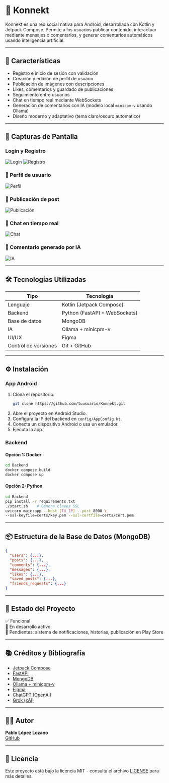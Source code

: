 # 📱 Konnekt

Konnekt es una red social nativa para Android, desarrollada con Kotlin y Jetpack Compose. Permite a los usuarios publicar contenido, interactuar mediante mensajes o comentarios, y generar comentarios automáticos usando inteligencia artificial.

---

## 🚀 Características

- Registro e inicio de sesión con validación
- Creación y edición de perfil de usuario
- Publicación de imágenes con descripciones
- Likes, comentarios y guardado de publicaciones
- Seguimiento entre usuarios
- Chat en tiempo real mediante WebSockets
- Generación de comentarios con IA (modelo local `minicpm-v` usando Ollama)
- Diseño moderno y adaptativo (tema claro/oscuro automático)

---

## 🧪 Capturas de Pantalla

### Login y Registro

![Login](https://i.imgur.com/nfM97ND.jpeg)
![Registro](https://i.imgur.com/rsbLRPs.jpeg)

### 🧍 Perfil de usuario
![Perfil](https://i.imgur.com/7xf8Jmj.jpeg)

### 📸 Publicación de post
![Publicación](https://i.imgur.com/Gnav96n.jpeg)

### 💬 Chat en tiempo real
![Chat](https://i.imgur.com/WFwxfEb.jpeg)

### 🤖 Comentario generado por IA
![IA](https://i.imgur.com/wba2i5W.jpeg)

---

## 🛠️ Tecnologías Utilizadas

| Tipo             | Tecnología                     |
|------------------|--------------------------------|
| Lenguaje         | Kotlin (Jetpack Compose)       |
| Backend          | Python (FastAPI + WebSockets)  |
| Base de datos    | MongoDB                        |
| IA               | Ollama + minicpm-v             |
| UI/UX            | Figma                          |
| Control de versiones | Git + GitHub              |

---

## ⚙️ Instalación

### App Android

1. Clona el repositorio:
   ```bash
   git clone https://github.com/tuusuario/Konnekt.git
   ```
2. Abre el proyecto en Android Studio.
3. Configura la IP del backend en `config/AppConfig.kt`.
4. Conecta un dispositivo Android o usa un emulador.
5. Ejecuta la app.

### Backend

#### Opción 1: Docker
```bash
cd Backend
docker compose build
docker compose up
```

#### Opción 2: Python
```bash
cd Backend
pip install -r requirements.txt
./start.sh    # Genera claves SSL
uvicorn main:app --host [TU_IP] --port 8000 \
--ssl-keyfile=certs/key.pem --ssl-certfile=certs/cert.pem
```

---

## 📦 Estructura de la Base de Datos (MongoDB)

```json
{
  "users": {...},
  "posts": {...},
  "comments": {...},
  "messages": {...},
  "likes": {...},
  "saved_posts": {...},
  "friends_requests": {...}
}
```

---

## 📌 Estado del Proyecto

✅ Funcional  
🔄 En desarrollo activo  
🚧 Pendientes: sistema de notificaciones, historias, publicación en Play Store

---

## 📚 Créditos y Bibliografía

- [Jetpack Compose](https://developer.android.com/jetpack/compose)
- [FastAPI](https://fastapi.tiangolo.com/)
- [MongoDB](https://www.mongodb.com/docs/)
- [Ollama + minicpm-v](https://ollama.com/library/minicpm-v)
- [Figma](https://www.figma.com/)
- [ChatGPT (OpenAI)](https://chat.openai.com)
- [Grok (xAI)](https://x.ai)

---

## 🧑‍💻 Autor

**Pablo López Lozano**  
[GitHub](https://github.com/Pablolopezlo15)

---

## 📄 Licencia

Este proyecto está bajo la licencia MIT - consulta el archivo [LICENSE](LICENSE) para más detalles.
